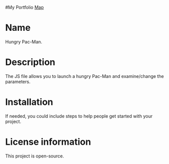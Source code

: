 #My Portfolio
<a href = "elzahatake.github.io/map">Map</a>

# Name

Hungry Pac-Man.

# Description

The JS file allows you to launch a hungry Pac-Man and examine/change the parameters.

# Installation

If needed, you could include steps to help people get started with your project.

# License information

This project is open-source.
